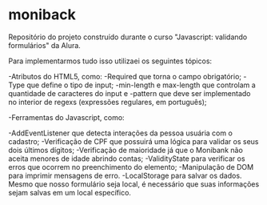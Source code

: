 # moniback
Repositório do projeto construído durante o curso "Javascript: validando formulários" da Alura.

Para implementarmos tudo isso utilizaei  os  seguintes tópicos:

-Atributos do HTML5, como:
-Required que torna o campo obrigatório;
-Type que define o tipo de input;
-min-length e max-length que controlam a quantidade de caracteres do input e
-pattern que deve ser implementado no interior de regexs (expressões regulares, em português);

-Ferramentas do Javascript, como:

-AddEventListener que detecta interações da pessoa usuária com o cadastro;
-Verificação de CPF que possuirá uma lógica para validar os seus dois últimos dígitos;
-Verificação de maioridade já que o Monibank não aceita menores de idade abrindo contas;
-ValidityState para verificar os erros que ocorrem no preenchimento do elemento;
-Manipulação de DOM para imprimir mensagens de erro.
-LocalStorage para salvar os dados. Mesmo que nosso formulário seja local, é necessário que suas informações sejam salvas em um local específico.
